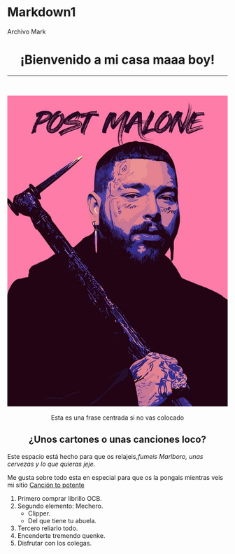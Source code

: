 # Markdown1
Archivo Mark
<h1 style="text-align:center;">¡Bienvenido a mi casa maaa boy!</h1>
<hr>
<br>

![Imagen de Post Malone](Post.webp)


<p align="center">Esta es una frase centrada si no vas colocado</p>



<h2 style="text-align:center;">¿Unos cartones o unas canciones loco?</h2>

Este espacio está hecho para que os relajeis,*fumeis Marlboro, unas cervezas y lo que quieras jeje*.

Me gusta sobre todo esta en especial para que os la pongais mientras veis mi sitio [Canción to potente](https://www.youtube.com/watch?v=6OB5PwySq5Q&list=RD6OB5PwySq5Q&start_radio=1)

1. Primero comprar librillo OCB.
2. Segundo elemento: Mechero.
    * Clipper.
    * Del que tiene tu abuela.
3. Tercero reliarlo todo.
4. Encenderte tremendo quenke.
5. Disfrutar con los colegas.
